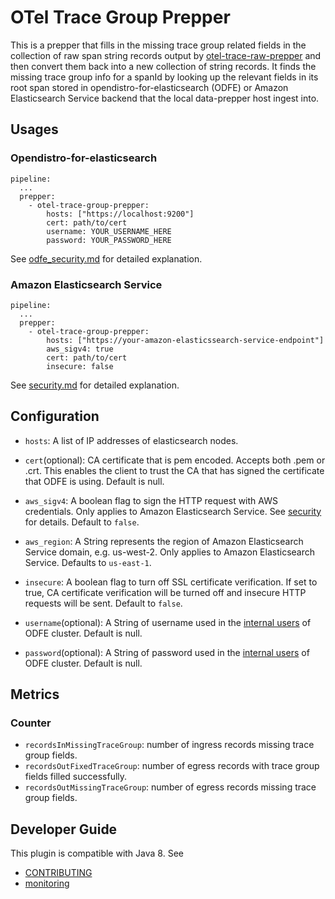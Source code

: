 # OTel Trace Group Prepper

This is a prepper that fills in the missing trace group related fields in the collection of raw span string records output by [otel-trace-raw-prepper](../dataPrepper-plugins/otel-trace-raw-prepper) and then convert them back into a new collection of string records.
It finds the missing trace group info for a spanId by looking up the relevant fields in its root span stored in opendistro-for-elasticsearch (ODFE) or Amazon Elasticsearch Service backend that the local data-prepper host ingest into.

## Usages

### Opendistro-for-elasticsearch

```
pipeline:
  ...
  prepper:
    - otel-trace-group-prepper:
        hosts: ["https://localhost:9200"]
        cert: path/to/cert
        username: YOUR_USERNAME_HERE
        password: YOUR_PASSWORD_HERE
``` 

See [odfe_security.md](https://github.com/opensearch-project/data-prepper/blob/main/data-prepper-plugins/elasticsearch/odfe_security.md) for detailed explanation.

### Amazon Elasticsearch Service

```
pipeline:
  ...
  prepper:
    - otel-trace-group-prepper:
        hosts: ["https://your-amazon-elasticssearch-service-endpoint"]
        aws_sigv4: true 
        cert: path/to/cert
        insecure: false
```

See [security.md](https://github.com/opensearch-project/data-prepper/blob/main/data-prepper-plugins/opensearch/security.md) for detailed explanation.

## Configuration

- `hosts`: A list of IP addresses of elasticsearch nodes.

- `cert`(optional): CA certificate that is pem encoded. Accepts both .pem or .crt. This enables the client to trust the CA that has signed the certificate that ODFE is using.
Default is null. 

- `aws_sigv4`: A boolean flag to sign the HTTP request with AWS credentials. Only applies to Amazon Elasticsearch Service. See [security](security.md) for details. Default to `false`. 

- `aws_region`: A String represents the region of Amazon Elasticsearch Service domain, e.g. us-west-2. Only applies to Amazon Elasticsearch Service. Defaults to `us-east-1`.

- `insecure`: A boolean flag to turn off SSL certificate verification. If set to true, CA certificate verification will be turned off and insecure HTTP requests will be sent. Default to `false`.

- `username`(optional): A String of username used in the [internal users](https://opendistro.github.io/for-elasticsearch-docs/docs/security/access-control/users-roles) of ODFE cluster. Default is null.

- `password`(optional): A String of password used in the [internal users](https://opendistro.github.io/for-elasticsearch-docs/docs/security/access-control/users-roles) of ODFE cluster. Default is null.

## Metrics

### Counter
- `recordsInMissingTraceGroup`: number of ingress records missing trace group fields.
- `recordsOutFixedTraceGroup`: number of egress records with trace group fields filled successfully.
- `recordsOutMissingTraceGroup`: number of egress records missing trace group fields.

## Developer Guide

This plugin is compatible with Java 8. See 

- [CONTRIBUTING](https://github.com/opensearch-project/data-prepper/blob/main/CONTRIBUTING.md) 
- [monitoring](https://github.com/opensearch-project/data-prepper/blob/main/docs/readme/monitoring.md)